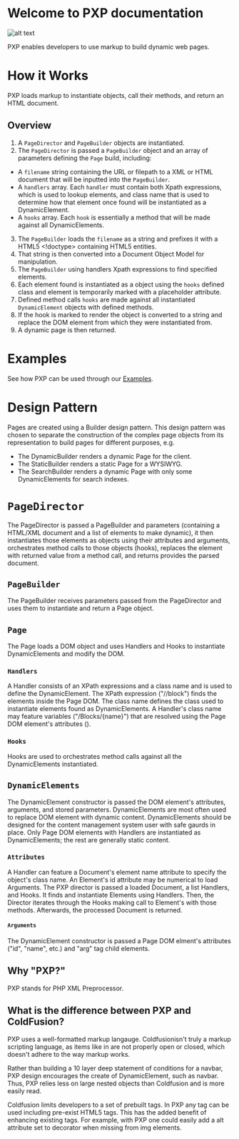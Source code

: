 # Welcome to PXP documentation

![alt text](https://github.com/hxtree/PXP/raw/master/docs/logo/179x100.jpg "PXP")

PXP enables developers to use markup to build dynamic web pages.

# How it Works
PXP loads markup to instantiate objects, call their methods, and return an HTML document. 

## Overview
1. A `PageDirector` and `PageBuilder` objects are instantiated. 
2. The `PageDirector` is passed a `PageBuilder` object and an array of parameters defining the `Page` build, including:
- A `filename` string containing the URL or filepath to a XML or HTML document that will be inputted into the `PageBuilder`.
- A `handlers` array. Each `handler` must contain both Xpath expressions, which is used to lookup elements, and class 
name that is used to determine how that element once found will be instantiated as a DynamicElement.
- A `hooks` array. Each `hook` is essentially a method that will be made against all DynamicElements.
3. The `PageBuilder` loads the `filename` as a string and prefixes it with a HTML5 <!doctype> containing HTML5 entities.
4. That string is then converted into a Document Object Model for manipulation.
5. The `PageBuilder` using handlers Xpath expressions to find specified elements. 
6. Each element found is instantiated as a object using the `hooks` defined class and element is temporarily marked with a placeholder attribute.
7. Defined method calls `hooks` are made against all instantiated `DynamicElement` objects with defined methods.
8. If the hook is marked to render the object is converted to a string and replace the DOM element from which they were
instantiated from.
9. A dynamic page is then returned.

# Examples
See how PXP can be used through our [Examples](https://github.com/hxtree/PXP/blob/master/examples/README.md).

# Design Pattern
Pages are created using a Builder design pattern. This design pattern was chosen to separate the construction of the 
complex page objects from its representation to build pages for different purposes, e.g.
+ The DynamicBuilder renders a dynamic Page for the client.
+ The StaticBuilder renders a static Page for a WYSIWYG.
+ The SearchBuilder renders a dynamic Page with only some DynamicElements for search indexes.

# `PageDirector`
The PageDirector is passed a PageBuilder and parameters (containing a HTML/XML document and a list of elements to make
dynamic), it then instantiates those elements as objects using their attributes and arguments, orchestrates method calls 
to those objects (hooks), replaces the element with returned value from a method call, and returns provides the parsed
document.

## `PageBuilder`
The PageBuilder receives parameters passed from the PageDirector and uses them to instantiate and return a Page object.

## `Page`
The Page loads a DOM object and uses Handlers and Hooks to instantiate DynamicElements and modify the DOM.

### `Handlers`
A Handler consists of an XPath expressions and a class name and is used to define the DynamicElement. 
The XPath expression  ("//block") finds the elements inside the Page DOM. 
The class name defines the class used to instantiate elements found as DynamicElements.
A Handler's class name may feature variables ("/Blocks/{name}") that are resolved using the Page DOM element's 
attributes (<block name="Message"/>). 

### `Hooks`
Hooks are used to orchestrates method calls against all the DynamicElements instantiated.

## `DynamicElements`
The DynamicElement constructor is passed the DOM element's attributes, arguments, and stored parameters.
DynamicElements are most often used to replace DOM element with dynamic content.
DynamicElements should be designed for the content management system user with safe gaurds in place.
Only Page DOM elements with Handlers are instantiated as DynamicElements; the rest are generally static content.

### `Attributes`
A Handler can feature a Document's element name attribute to specify the object's class name. 
An Element's id attribute may be numerical to load Arguments.
The PXP director is passed a loaded Document, a list Handlers, and Hooks. 
It finds and instantiate Elements using Handlers. 
Then, the Director iterates through the Hooks making call to Element's with those methods. 
Afterwards, the processed Document is returned.

#### `Arguments`
The DynamicElement constructor is passed a Page DOM elment's attributes ("id", "name", etc.) and "arg" tag child elements.

## Why "PXP?"
PXP stands for PHP XML Preprocessor.

## What is the difference between PXP and ColdFusion?
PXP uses a well-formatted markup langauge. Coldfusionisn't truly a markup scripting language, as items like <cfelse>
in <cfif><cfelse></cfif> are not properly open or closed, which doesn't adhere to the way markup works. 

Rather than building a 10 layer deep statement of conditions for a navbar, PXP design encourages the create of 
DynamicElement, such as navbar. Thus, PXP relies less on large nested objects than Coldfusion and is more easily read.

Coldfusion limits developers to a set of prebuilt tags. In PXP any tag can be used including pre-exist HTML5 tags. 
This has the added benefit of enhancing existing tags. For example, with PXP one could easily add a alt attribute set to
 decorator when missing from img elements.
